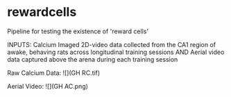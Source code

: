 # rewardcells
Pipeline for testing the existence of 'reward cells' 

INPUTS: Calcium Imaged 2D-video data collected from the CA1 region of awake, behaving rats across longitudinal training sessions 
                                                                AND 
                             Aerial video data captured above the arena during each training session 
                            
  Raw Calcium Data: 
       ![](GH RC.tif)
       
  Aerial Video:
       ![](GH AC.png)
                             

